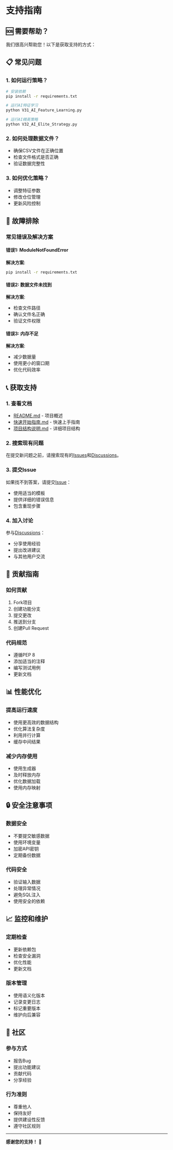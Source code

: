 # 支持指南

## 🆘 需要帮助？

我们很高兴帮助您！以下是获取支持的方式：

## 📋 常见问题

### 1. 如何运行策略？
```bash
# 安装依赖
pip install -r requirements.txt

# 运行AI特征学习
python V31_AI_Feature_Learning.py

# 运行AI精英策略
python V32_AI_Elite_Strategy.py
```

### 2. 如何处理数据文件？
- 确保CSV文件在正确位置
- 检查文件格式是否正确
- 验证数据完整性

### 3. 如何优化策略？
- 调整特征参数
- 修改仓位管理
- 更新风险控制

## 🔧 故障排除

### 常见错误及解决方案

#### 错误1: ModuleNotFoundError
**解决方案**:
```bash
pip install -r requirements.txt
```

#### 错误2: 数据文件未找到
**解决方案**:
- 检查文件路径
- 确认文件名正确
- 验证文件权限

#### 错误3: 内存不足
**解决方案**:
- 减少数据量
- 使用更小的窗口期
- 优化代码效率

## 📞 获取支持

### 1. 查看文档
- [README.md](README.md) - 项目概述
- [快速开始指南.md](快速开始指南.md) - 快速上手指南
- [项目结构说明.md](项目结构说明.md) - 详细项目结构

### 2. 搜索现有问题
在提交新问题之前，请搜索现有的[Issues](https://github.com/用户名/仓库名/issues)和[Discussions](https://github.com/用户名/仓库名/discussions)。

### 3. 提交Issue
如果找不到答案，请提交[Issue](https://github.com/用户名/仓库名/issues/new)：
- 使用适当的模板
- 提供详细的错误信息
- 包含重现步骤

### 4. 加入讨论
参与[Discussions](https://github.com/用户名/仓库名/discussions)：
- 分享使用经验
- 提出改进建议
- 与其他用户交流

## 🎯 贡献指南

### 如何贡献
1. Fork项目
2. 创建功能分支
3. 提交更改
4. 推送到分支
5. 创建Pull Request

### 代码规范
- 遵循PEP 8
- 添加适当的注释
- 编写测试用例
- 更新文档

## 📊 性能优化

### 提高运行速度
- 使用更高效的数据结构
- 优化算法复杂度
- 利用并行计算
- 缓存中间结果

### 减少内存使用
- 使用生成器
- 及时释放内存
- 优化数据加载
- 使用内存映射

## 🔒 安全注意事项

### 数据安全
- 不要提交敏感数据
- 使用环境变量
- 加密API密钥
- 定期备份数据

### 代码安全
- 验证输入数据
- 处理异常情况
- 避免SQL注入
- 使用安全的依赖

## 📈 监控和维护

### 定期检查
- 更新依赖包
- 检查安全漏洞
- 优化性能
- 更新文档

### 版本管理
- 使用语义化版本
- 记录变更日志
- 标记重要版本
- 维护向后兼容

## 🤝 社区

### 参与方式
- 报告Bug
- 提出功能建议
- 贡献代码
- 分享经验

### 行为准则
- 尊重他人
- 保持友好
- 提供建设性反馈
- 遵守社区规则

---

**感谢您的支持！** 🎉 